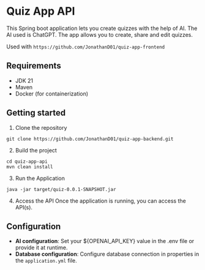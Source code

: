 # Quiz App API
This Spring boot application lets you create quizzes with the help of AI. The AI used is ChatGPT. The app allows you to create, share and edit quizzes.

Used with `https://github.com/JonathanD01/quiz-app-frontend`

## Requirements
* JDK 21
* Maven
* Docker (for containerization)


## Getting started

1. Clone the repository
```
git clone https://github.com/JonathanD01/quiz-app-backend.git
```

2. Build the project
```
cd quiz-app-api
mvn clean install
```

3. Run the Application
```
java -jar target/quiz-0.0.1-SNAPSHOT.jar
```

4. Access the API
   Once the application is running, you can access the API(s).

## Configuration
* **AI configuration**: Set your ${OPENAI_API_KEY} value in the .env file or provide it at runtime.
* **Database configuration**: Configure database connection in properties in the `application.yml` file.